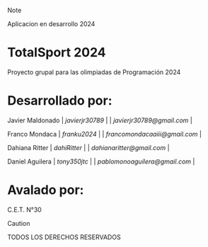 >[!NOTE]
>Aplicacion en desarrollo 2024

# TotalSport 2024

Proyecto grupal para las olimpiadas de Programación 2024

# Desarrollado por: 
Javier Maldonado
| _javierjr30789_ |
| _javierjr30789@gmail.com_ |

Franco Mondaca 
| _franku2024_ |
| _francomondacaaiii@gmail.com_ |

Dahiana Ritter
| _dahiRitter_ |
| _dahianaritter@gmail.com_ |

Daniel Aguilera
| _tony350jtc_ |
| _pablomonoaguilera@gmail.com_ |

# Avalado por:
C.E.T. N°30

>[!CAUTION]
>TODOS LOS DERECHOS RESERVADOS